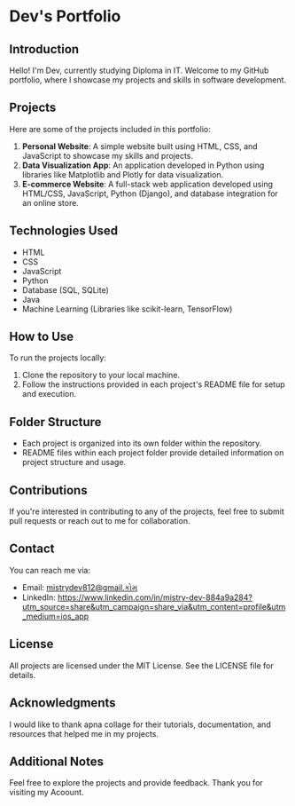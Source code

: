 # Dev's Portfolio

## Introduction
Hello! I'm Dev, currently studying Diploma in IT. Welcome to my GitHub portfolio, where I showcase my projects and skills in software development.

## Projects
Here are some of the projects included in this portfolio:

1. **Personal Website**: A simple website built using HTML, CSS, and JavaScript to showcase my skills and projects.
2. **Data Visualization App**: An application developed in Python using libraries like Matplotlib and Plotly for data visualization.
3. **E-commerce Website**: A full-stack web application developed using HTML/CSS, JavaScript, Python (Django), and database integration for an online store.

## Technologies Used
- HTML
- CSS
- JavaScript
- Python
- Database (SQL, SQLite)
- Java
- Machine Learning (Libraries like scikit-learn, TensorFlow)

## How to Use
To run the projects locally:
1. Clone the repository to your local machine.
2. Follow the instructions provided in each project's README file for setup and execution.

## Folder Structure
- Each project is organized into its own folder within the repository.
- README files within each project folder provide detailed information on project structure and usage.

## Contributions
If you're interested in contributing to any of the projects, feel free to submit pull requests or reach out to me for collaboration.

## Contact
You can reach me via:
- Email: mistrydev812@gmail.કોમ
- LinkedIn: https://www.linkedin.com/in/mistry-dev-884a9a284?utm_source=share&utm_campaign=share_via&utm_content=profile&utm_medium=ios_app

## License
All projects are licensed under the MIT License. See the LICENSE file for details.

## Acknowledgments
I would like to thank apna collage for their tutorials, documentation, and resources that helped me in my projects.

## Additional Notes
Feel free to explore the projects and provide feedback. Thank you for visiting my Acoount.